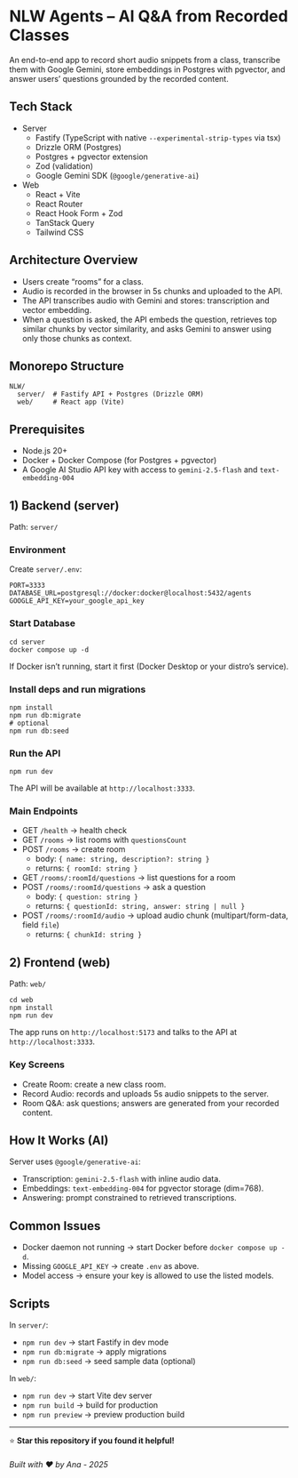 # NLW Agents – AI Q&A from Recorded Classes

An end-to-end app to record short audio snippets from a class, transcribe them with Google Gemini, store embeddings in Postgres with pgvector, and answer users’ questions grounded by the recorded content.

## Tech Stack

- Server
  - Fastify (TypeScript with native `--experimental-strip-types` via tsx)
  - Drizzle ORM (Postgres)
  - Postgres + pgvector extension
  - Zod (validation)
  - Google Gemini SDK (`@google/generative-ai`)
- Web
  - React + Vite
  - React Router
  - React Hook Form + Zod
  - TanStack Query
  - Tailwind CSS

## Architecture Overview

- Users create “rooms” for a class.
- Audio is recorded in the browser in 5s chunks and uploaded to the API.
- The API transcribes audio with Gemini and stores: transcription and vector embedding.
- When a question is asked, the API embeds the question, retrieves top similar chunks by vector similarity, and asks Gemini to answer using only those chunks as context.

## Monorepo Structure

```
NLW/
  server/  # Fastify API + Postgres (Drizzle ORM)
  web/     # React app (Vite)
```

## Prerequisites

- Node.js 20+
- Docker + Docker Compose (for Postgres + pgvector)
- A Google AI Studio API key with access to `gemini-2.5-flash` and `text-embedding-004`

## 1) Backend (server)

Path: `server/`

### Environment

Create `server/.env`:

```
PORT=3333
DATABASE_URL=postgresql://docker:docker@localhost:5432/agents
GOOGLE_API_KEY=your_google_api_key
```

### Start Database

```
cd server
docker compose up -d
```

If Docker isn’t running, start it first (Docker Desktop or your distro’s service).

### Install deps and run migrations

```
npm install
npm run db:migrate
# optional
npm run db:seed
```

### Run the API

```
npm run dev
```

The API will be available at `http://localhost:3333`.

### Main Endpoints

- GET `/health` → health check
- GET `/rooms` → list rooms with `questionsCount`
- POST `/rooms` → create room
  - body: `{ name: string, description?: string }`
  - returns: `{ roomId: string }`
- GET `/rooms/:roomId/questions` → list questions for a room
- POST `/rooms/:roomId/questions` → ask a question
  - body: `{ question: string }`
  - returns: `{ questionId: string, answer: string | null }`
- POST `/rooms/:roomId/audio` → upload audio chunk (multipart/form-data, field `file`)
  - returns: `{ chunkId: string }`

## 2) Frontend (web)

Path: `web/`

```
cd web
npm install
npm run dev
```

The app runs on `http://localhost:5173` and talks to the API at `http://localhost:3333`.

### Key Screens

- Create Room: create a new class room.
- Record Audio: records and uploads 5s audio snippets to the server.
- Room Q&A: ask questions; answers are generated from your recorded content.

## How It Works (AI)

Server uses `@google/generative-ai`:

- Transcription: `gemini-2.5-flash` with inline audio data.
- Embeddings: `text-embedding-004` for pgvector storage (dim=768).
- Answering: prompt constrained to retrieved transcriptions.

## Common Issues

- Docker daemon not running → start Docker before `docker compose up -d`.
- Missing `GOOGLE_API_KEY` → create `.env` as above.
- Model access → ensure your key is allowed to use the listed models.

## Scripts

In `server/`:

- `npm run dev` → start Fastify in dev mode
- `npm run db:migrate` → apply migrations
- `npm run db:seed` → seed sample data (optional)

In `web/`:

- `npm run dev` → start Vite dev server
- `npm run build` → build for production
- `npm run preview` → preview production build

---

⭐ **Star this repository if you found it helpful!**

###### Built with ❤️ by Ana - 2025